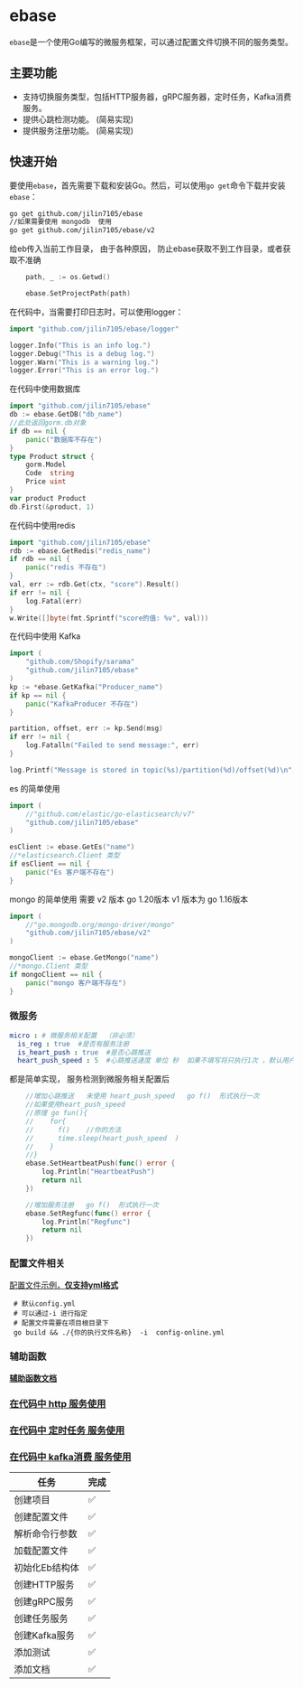 # ebase

`ebase`是一个使用Go编写的微服务框架，可以通过配置文件切换不同的服务类型。

## 主要功能

- 支持切换服务类型，包括HTTP服务器，gRPC服务器，定时任务，Kafka消费服务。
- 提供心跳检测功能。 (简易实现)
- 提供服务注册功能。 (简易实现)

## 快速开始

要使用`ebase`，首先需要下载和安装Go。然后，可以使用`go get`命令下载并安装`ebase`：

```bash
go get github.com/jilin7105/ebase
//如果需要使用 mongodb  使用  
go get github.com/jilin7105/ebase/v2
```

给eb传入当前工作目录， 由于各种原因， 防止ebase获取不到工作目录，或者获取不准确
```go
	path, _ := os.Getwd()

	ebase.SetProjectPath(path)
```



在代码中，当需要打印日志时，可以使用logger：

```go
import "github.com/jilin7105/ebase/logger"

logger.Info("This is an info log.")
logger.Debug("This is a debug log.")
logger.Warn("This is a warning log.")
logger.Error("This is an error log.")

```

在代码中使用数据库
```go
import "github.com/jilin7105/ebase"
db := ebase.GetDB("db_name")
//此处返回gorm.db对象
if db == nil {
    panic("数据库不存在")
}
type Product struct {
    gorm.Model
    Code  string
    Price uint
}
var product Product
db.First(&product, 1)
```

在代码中使用redis
```go
import "github.com/jilin7105/ebase"
rdb := ebase.GetRedis("redis_name")
if rdb == nil {
    panic("redis 不存在")
}
val, err := rdb.Get(ctx, "score").Result()
if err != nil {
    log.Fatal(err)
}
w.Write([]byte(fmt.Sprintf("score的值: %v", val)))
```

在代码中使用 Kafka
```go
import (
    "github.com/Shopify/sarama"
	"github.com/jilin7105/ebase"
)
kp := *ebase.GetKafka("Producer_name")
if kp == nil {
    panic("KafkaProducer 不存在")
}

partition, offset, err := kp.Send(msg)
if err != nil {
    log.Fatalln("Failed to send message:", err)
}

log.Printf("Message is stored in topic(%s)/partition(%d)/offset(%d)\n", topic, partition, offset)

```
es 的简单使用
```go
import (
    //"github.com/elastic/go-elasticsearch/v7"
	"github.com/jilin7105/ebase"
)

esClient := ebase.GetEs("name")
//*elasticsearch.Client 类型
if esClient == nil {
    panic("Es 客户端不存在")
}

```

mongo 的简单使用 需要 v2 版本 go 1.20版本    v1 版本为 go 1.16版本  
```go
import (
    //"go.mongodb.org/mongo-driver/mongo"
	"github.com/jilin7105/ebase/v2"
)

mongoClient := ebase.GetMongo("name")
//*mongo.Client 类型
if mongoClient == nil {
    panic("mongo 客户端不存在")
}

```


### 微服务
```yaml
micro : # 微服务相关配置  （非必须）
  is_reg : true  #是否有服务注册
  is_heart_push : true  #是否心跳推送
  heart_push_speed : 5  #心跳推送速度 单位 秒  如果不填写将只执行1次 ，默认用户方法内部处理心跳逻辑
```

都是简单实现， 服务检测到微服务相关配置后 
```go
	//增加心跳推送   未使用 heart_push_speed   go f()  形式执行一次
	//如果使用heart_push_speed   
	//原理 go fun(){ 
	//    for{
	//		f()    //你的方法
	//		time.sleep(heart_push_speed  )
    //    }       
	//}
	ebase.SetHeartbeatPush(func() error {
		log.Println("HeartbeatPush")
		return nil
	})

	//增加服务注册   go f()  形式执行一次
	ebase.SetRegfunc(func() error {
		log.Println("Regfunc")
		return nil
	})
```


### 配置文件相关 

[配置文件示例，**仅支持yml格式**](https://github.com/jilin7105/ebase/tree/main/ex.config.yml)
```shell
 # 默认config.yml 
 # 可以通过-i 进行指定
 # 配置文件需要在项目根目录下
 go build && ./{你的执行文件名称}  -i  config-online.yml 
```
### 辅助函数
[**辅助函数文档**](https://github.com/jilin7105/ebase/tree/main/doc/helpfunc.md)

### [在代码中 http 服务使用](https://github.com/jilin7105/ebase/tree/main/examp/httpex)
### [在代码中 定时任务 服务使用](https://github.com/jilin7105/ebase/tree/main/examp/task)
### [在代码中 kafka消费 服务使用](https://github.com/jilin7105/ebase/tree/main/examp/kafka)



| 任务 | 完成 |
| --- | --- |
| 创建项目 | ✅ |
| 创建配置文件 | ✅ |
| 解析命令行参数 | ✅ |
| 加载配置文件 | ✅ |
| 初始化Eb结构体 | ✅ |
| 创建HTTP服务 | ✅ |
| 创建gRPC服务 | ✅ |
| 创建任务服务 | ✅ |
| 创建Kafka服务 | ✅ |
| 添加测试 | ✅ |
| 添加文档 | ✅ |

